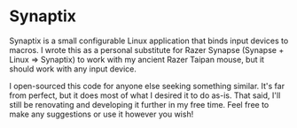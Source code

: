 # Synaptix

Synaptix is a small configurable Linux application that binds input devices to macros. 
I wrote this as a personal substitute for Razer Synapse (Synapse + Linux => Synaptix) to work with my ancient Razer Taipan mouse, but it should work with any input device. 

I open-sourced this code for anyone else seeking something similar. It's far from perfect, but it does most of what I desired it to do as-is. That said, I'll still be renovating and developing it further in my free time. Feel free to make any suggestions or use it however you wish!
